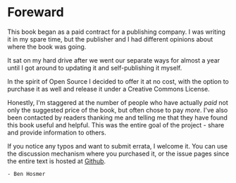 # Foreward

This book began as a paid contract for a publishing company. I was writing it
in my spare time, but the publisher and I had different opinions about where
the book was going.

It sat on my hard drive after we went our separate ways for almost a year until
I got around to updating it and self-publishing it myself.

In the spirit of Open Source I decided to offer it at no cost, with the option
to purchase it as well and release it under a Creative Commons License.

Honestly, I'm staggered at the number of people who have actually _paid_ not 
only the suggested price of the book, but often chose to pay _more_. I've also 
been contacted by readers thanking me and telling me that they have found this 
book useful and helpful. This was the entire goal of the project - share and provide
information to others.

If you notice any typos and want to submit errata, I welcome it. You can use the
discussion mechanism where you purchased it, or the issue pages since the entire 
text is hosted at [Github](https://github.com/benhosmer/getting-started-with-saltstack).

    - Ben Hosmer

